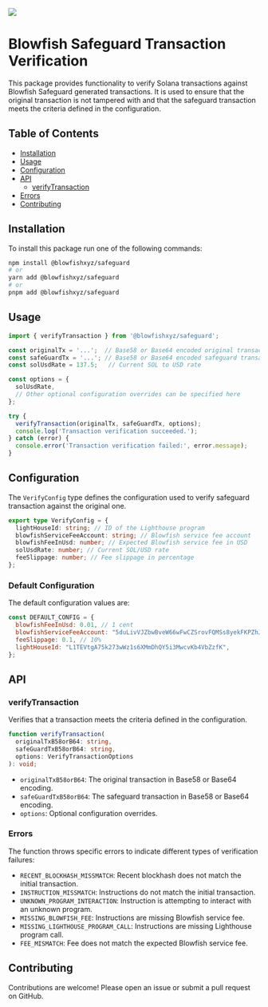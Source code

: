 ![](https://framerusercontent.com/images/LMkkyrT6aZKMqZNobSZKDY8lnM.jpg)

# Blowfish Safeguard Transaction Verification

This package provides functionality to verify Solana transactions against Blowfish Safeguard generated transactions. 
It is used to ensure that the original transaction is not tampered with and that the safeguard transaction meets the criteria defined in the configuration.

## Table of Contents

- [Installation](#installation)
- [Usage](#usage)
- [Configuration](#configuration)
- [API](#api)
    - [verifyTransaction](#verifytransaction)
- [Errors](#errors)
- [Contributing](#contributing)

## Installation

To install this package run one of the following commands:

```bash
npm install @blowfishxyz/safeguard
# or
yarn add @blowfishxyz/safeguard
# or
pnpm add @blowfishxyz/safeguard
```

## Usage

```javascript
import { verifyTransaction } from '@blowfishxyz/safeguard';

const originalTx = '...';  // Base58 or Base64 encoded original transaction
const safeGuardTx = '...'; // Base58 or Base64 encoded safeguard transaction
const solUsdRate = 137.5;   // Current SOL to USD rate

const options = {
  solUsdRate,
  // Other optional configuration overrides can be specified here
};

try {
  verifyTransaction(originalTx, safeGuardTx, options);
  console.log('Transaction verification succeeded.');
} catch (error) {
  console.error('Transaction verification failed:', error.message);
}
```

## Configuration

The `VerifyConfig` type defines the configuration used to verify safeguard transaction against the original one.

```typescript
export type VerifyConfig = {
  lightHouseId: string; // ID of the Lighthouse program
  blowfishServiceFeeAccount: string; // Blowfish service fee account
  blowfishFeeInUsd: number; // Expected Blowfish service fee in USD
  solUsdRate: number; // Current SOL/USD rate
  feeSlippage: number; // Fee slippage in percentage
};
```

### Default Configuration

The default configuration values are:

```javascript
const DEFAULT_CONFIG = {
  blowfishFeeInUsd: 0.01, // 1 cent
  blowfishServiceFeeAccount: "5duLivVJZbwBveW66wFwCZSrovFQMSs8yekFKPZhJGRG",
  feeSlippage: 0.1, // 10%
  lightHouseId: "L1TEVtgA75k273wWz1s6XMmDhQY5i3MwcvKb4VbZzfK",
};
```

## API

### verifyTransaction

Verifies that a transaction meets the criteria defined in the configuration.

```typescript
function verifyTransaction(
  originalTxB58orB64: string,
  safeGuardTxB58orB64: string,
  options: VerifyTransactionOptions
): void;
```

- `originalTxB58orB64`: The original transaction in Base58 or Base64 encoding.
- `safeGuardTxB58orB64`: The safeguard transaction in Base58 or Base64 encoding.
- `options`: Optional configuration overrides.

### Errors

The function throws specific errors to indicate different types of verification failures:

- `RECENT_BLOCKHASH_MISSMATCH`: Recent blockhash does not match the initial transaction.
- `INSTRUCTION_MISSMATCH`: Instructions do not match the initial transaction.
- `UNKNOWN_PROGRAM_INTERACTION`: Instruction is attempting to interact with an unknown program.
- `MISSING_BLOWFISH_FEE`: Instructions are missing Blowfish service fee.
- `MISSING_LIGHTHOUSE_PROGRAM_CALL`: Instructions are missing Lighthouse program call.
- `FEE_MISMATCH`: Fee does not match the expected Blowfish service fee.

## Contributing

Contributions are welcome! Please open an issue or submit a pull request on GitHub.
